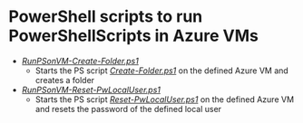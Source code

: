 # PowerShell scripts to run PowerShellScripts in Azure VMs
- [*RunPSonVM-Create-Folder.ps1*](RunPSonVM-Create-Folder.ps1)
  - Starts the PS script [*Create-Folder.ps1*](Create-Folder.ps1) on the defined Azure VM and creates a folder
- [*RunPSonVM-Reset-PwLocalUser.ps1*](RunPSonVM-Reset-PwLocalUser.ps1)
  - Starts the PS script [*Reset-PwLocalUser.ps1*](Reset-PwLocalUser.ps1) on the defined Azure VM and resets the password of the defined local user
